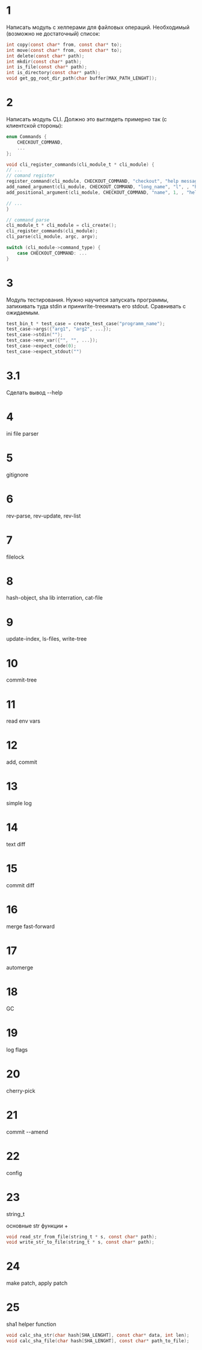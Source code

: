 # 1 
Написать модуль с хелперами для файловых операций. Необходимый (возможно не достаточный) список:
```c
int copy(const char* from, const char* to);
int move(const char* from, const char* to);
int delete(const char* path);
int mkdir(const char* path);
int is_file(const char* path);
int is_directory(const char* path);
void get_gg_root_dir_path(char buffer[MAX_PATH_LENGHT]);
```

# 2
Написать модуль CLI. Должно это выглядеть примерно так (с клиентской стороны):
```c
enum Commands {
    CHECKOUT_COMMAND,
    ...
};

void cli_register_commands(cli_module_t * cli_module) {
// ...
// comand register
register_command(cli_module, CHECKOUT_COMMAND, "checkout", "help message");
add_named_argument(cli_module, CHECKOUT_COMMAND, "long_name", "l", , "help message");
add_positional_argument(cli_module, CHECKOUT_COMMAND, "name", 1, , "help message");

// ...
}

// command parse
cli_module_t * cli_module = cli_create();
cli_register_commands(cli_module);
cli_parse(cli_module, argc, argv);

switch (cli_module->command_type) {
    case CHECKOUT_COMMAND: ...
}

```

# 3
Модуль тестирования. Нужно научится запускать программы, запихивать туда stdin и принwrite-treeимать его stdout. Сравнивать с ожидаемым.
```c
test_bin_t * test_case = create_test_case("programm_name");
test_case->args({"arg1", "arg2", ...});
test_case->stdin("");
test_case->env_var({"", "", ...});
test_case->expect_code(0);
test_case->expect_stdout("")
```
# 3.1
Сделать вывод --help

# 4
ini file parser

# 5
gitignore

# 6
rev-parse, rev-update, rev-list

# 7
filelock

# 8
hash-object, sha lib interration, cat-file

# 9
update-index, ls-files, write-tree

# 10
commit-tree

# 11
read env vars

# 12
add, commit

# 13
simple log

# 14
text diff

# 15
commit diff

# 16
merge fast-forward

# 17
automerge

# 18
GC

# 19
log flags

# 20
cherry-pick

# 21
commit --amend

# 22
config

# 23
string_t

основные str функции + 

```c
void read_str_from_file(string_t * s, const char* path);
void write_str_to_file(string_t * s, const char* path);
```

# 24
make patch, apply patch

# 25
sha1 helper function
```c
void calc_sha_str(char hash[SHA_LENGHT], const char* data, int len);
void calc_sha_file(char hash[SHA_LENGHT], const char* path_to_file);
```
